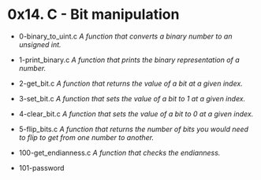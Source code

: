# 0x14. C - Bit manipulation

- 0-binary_to_uint.c *A function that converts a binary number to an unsigned int.*

- 1-print_binary.c *A function that prints the binary representation of a number.*

- 2-get_bit.c *A function that returns the value of a bit at a given index.*

- 3-set_bit.c *A function that sets the value of a bit to 1 at a given index.*

- 4-clear_bit.c *A function that sets the value of a bit to 0 at a given index.*

- 5-flip_bits.c *A function that returns the number of bits you would need to flip to get from one number to another.*

- 100-get_endianness.c *A function that checks the endianness.*

- 101-password
